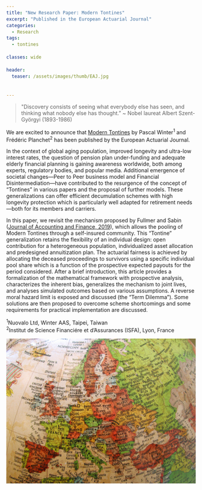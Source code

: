 ```yaml
---
title: "New Research Paper: Modern Tontines"
excerpt: "Published in the European Actuarial Journal"
categories:
  - Research
tags:
  - tontines

classes: wide

header:
  teaser: /assets/images/thumb/EAJ.jpg


---
```


> "Discovery consists of seeing what everybody else has seen, and thinking what nobody else has thought.” ~ Nobel laureat Albert Szent-Györgyi  (1893-1986)

We are excited to announce that [Modern Tontines](https://link.springer.com/article/10.1007/s13385-021-00297-8) by Pascal Winter<sup>1</sup> and Frédéric Planchet<sup>2</sup> has been published by the European Actuarial Journal.

In the context of global aging population, improved longevity and ultra-low interest rates, the question of pension plan under-funding and adequate elderly financial planning is gaining awareness worldwide, both among experts, regulatory bodies, and popular media. Additional emergence of societal changes—Peer to Peer business model and Financial Disintermediation—have contributed to the resurgence of the concept of “Tontines” in various papers and the proposal of further models. These generalizations can offer efficient decumulation schemes with high longevity protection which is particularly well adapted for retirement needs—both for its members and carriers.

In this paper, we revisit the mechanism proposed by Fullmer and Sabin ([Journal of Accounting and Finance, 2019](https://doi.org/10.33423/jaf.v19i8.2615)), which allows the pooling of Modern Tontines through a self-insured community. This “Tontine” generalization retains the flexibility of an individual design: open contribution for a heterogeneous population, individualized asset allocation and predesigned annuitization plan. The actuarial fairness is achieved by allocating the deceased proceedings to survivors using a specific individual pool share which is a function of the prospective expected payouts for the period considered. After a brief introduction, this article provides a formalization of the mathematical framework with prospective analysis, characterizes the inherent bias, generalizes the mechanism to joint lives, and analyses simulated outcomes based on various assumptions. A reverse moral hazard limit is exposed and discussed (the “Term Dilemma”). Some solutions are then proposed to overcome scheme shortcomings and some requirements for practical implementation are discussed.

<sup>1</sup>Nuovalo Ltd, Winter AAS, Taipei, Taiwan  
<sup>2</sup>Institut de Science Financiére et d’Assurances (ISFA), Lyon, France

![Europe](/assets/images/thumb/nuovalo-globe-europe-1309887-1279x978.jpg)

